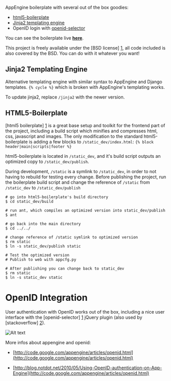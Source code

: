 AppEngine boilerplate with several out of the box goodies:

* [html5-boilerplate](https://github.com/paulirish/html5-boilerplate)
* [Jinja2 templating engine](https://github.com/mitsuhiko/jinja2)
* OpenID login with [openid-selector](http://code.google.com/p/openid-selector/)

You can see the boilerplate live **[here](http://ae-boilerplate.appspot.com)**.

This project is freely available under the [BSD license] [1], all code included is also
covered by the BSD. You can do with it whatever you want!

   [1]: http://www.opensource.org/licenses/bsd-license.php

Jinja2 Templating Engine
------------------------
Alternative templating engine with similar syntax to AppEngine and Django
templates. ``{% cycle %}`` which is broken with AppEngine's templating works.

To update jinja2, replace ``/jinja2`` with the newer version. 

HTML5-Boilerplate
-----------------
[html5 boilerplate] [1] is a great base setup and toolkit for the frontend part of the 
project, including a build script which minifies and compresses html, css, javascript and 
images. The only modification to the standard html5-boilerplate is adding a 
few blocks to ``/static_dev/index.html``: ``{% block header|main|scripts|footer %}``

html5-boilerplate is located in ``/static_dev``, and it's build script 
outputs an optimized copy to ``/static_dev/publish``.

During development, ``/static`` is a symlink to ``/static_dev``, in order to 
not having to rebuild for testing every change. Before publishing the project, 
run the boilerplate build script and change the reference of ``/static`` from 
``/static_dev`` to ``/static_dev/publish``

    # go into html5-boilerplate's build directory    
    $ cd static_dev/build 
    
    # run ant, which compiles an optimized version into static_dev/publish
    $ ant
    
    # go back into the main directory
    $ cd ../../
    
    # change reference of /static symlink to optimized version
    $ rm static
    $ ln -s static_dev/publish static
    
    # Test the optimized version
    # Publish to web with appcfg.py
    
    # After publishing you can change back to static_dev
    $ rm static
    $ ln -s static_dev static
     
   [1]: https://github.com/paulirish/html5-boilerplate
    
OpenID Integration
==================

User authentication with OpenID works out of the box, including a nice user 
interface with the [openid-selector] [1] jQuery plugin (also used by [stackoverflow] [2]).

![Alt text](http://lh4.ggpht.com/_IfEh7XYTTeE/STA1yGHn79I/AAAAAAAAADc/IXKrRpick4w/step1.png)

More infos about appengine and openid:

* [http://code.google.com/appengine/articles/openid.html](http://code.google.com/appengine/articles/openid.html)
* [http://blog.notdot.net/2010/05/Using-OpenID-authentication-on-App-Engine](http://code.google.com/appengine/articles/openid.html)
    
   [1]: http://code.google.com/p/openid-selector/
   [2]: http://stackoverflow.com/users/login

